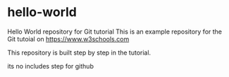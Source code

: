 # hello-world
Hello World repository for Git tutorial
This is an example repository for the Git tutoial on https://www.w3schools.com

This repository is built step by step in the tutorial.

its no includes step for github
